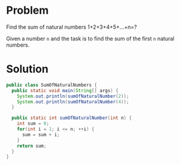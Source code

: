 # Problem

Find the sum of natural numbers 1+2+3+4+5+...+n=?

Given a number `n` and the task is to find the sum of the first `n` natural numbers.

# Solution

```java
public class SumOfNaturalNumbers {
  public static void main(String[] args) {
    System.out.println(sumOfNaturalNumber(2));
    System.out.println(sumOfNaturalNumber(4));
  }

  public static int sumOfNaturalNumber(int n) {
    int sum = 0;  
    for(int i = 1; i <= n; ++i) {  
      sum = sum + i;  
    }
    return sum;
  }
}
```
